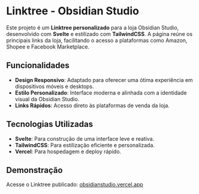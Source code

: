# Linktree - Obsidian Studio

Este projeto é um **Linktree personalizado** para a loja Obsidian Studio, desenvolvido com **Svelte** e estilizado com **TailwindCSS**. A página reúne os principais links da loja, facilitando o acesso a plataformas como Amazon, Shopee e Facebook Marketplace.

## Funcionalidades

- **Design Responsivo**: Adaptado para oferecer uma ótima experiência em dispositivos móveis e desktops.
- **Estilo Personalizado**: Interface moderna e alinhada com a identidade visual da Obsidian Studio.
- **Links Rápidos**: Acesso direto às plataformas de venda da loja.

## Tecnologias Utilizadas

- **Svelte**: Para construção de uma interface leve e reativa.
- **TailwindCSS**: Para estilização eficiente e personalizada.
- **Vercel**: Para hospedagem e deploy rápido.

## Demonstração

Acesse o Linktree publicado: [obsidianstudio.vercel.app](https://obsidianstudio.vercel.app)
